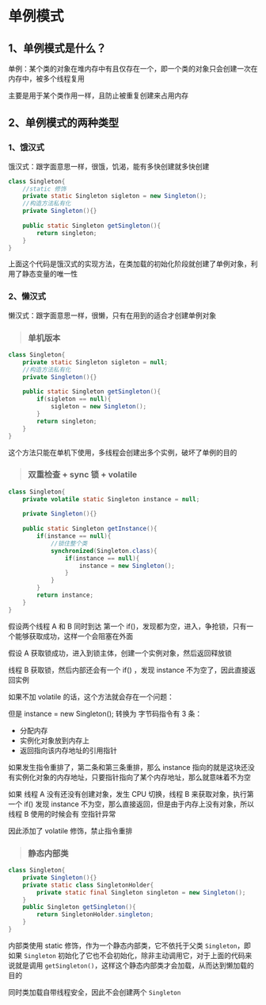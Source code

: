 # 单例模式

## 1、单例模式是什么？

单例：某个类的对象在堆内存中有且仅存在一个，即一个类的对象只会创建一次在内存中，被多个线程复用

主要是用于某个类作用一样，且防止被重复创建来占用内存



## 2、单例模式的两种类型

### 1、饿汉式

饿汉式：跟字面意思一样，很饿，饥渴，能有多快创建就多快创建



```java
class Singleton{
    //static 修饰
    private static Singleton sigleton = new Singleton();
    //构造方法私有化
    private Singleton(){}
    
    public static Singleton getSingleton(){
        return singleton;
    }
}
```

上面这个代码是饿汉式的实现方法，在类加载的初始化阶段就创建了单例对象，利用了静态变量的唯一性





### 2、懒汉式



懒汉式：跟字面意思一样，很懒，只有在用到的适合才创建单例对象



> ### 单机版本

```java
class Singleton{
    private static Singleton sigleton = null;
    //构造方法私有化
    private Singleton(){}
    
    public static Singleton getSingleton(){
        if(sigleton == null){
            sigleton = new Singleton();
        }
        return singleton;
    }
}
```

这个方法只能在单机下使用，多线程会创建出多个实例，破坏了单例的目的





> ### 双重检查 + sync 锁 + volatile

```java
class Singleton{
    private volatile static Singleton instance = null;
    
    private Singleton(){}
    
    public static Singleton getInstance(){
        if(instance == null){
        	//锁住整个类
            synchronized(Singleton.class){
                if(instance == null){
                    instance = new Singleton();
                }
            }
        }
        return instance;
    }
}
```

假设两个线程 A 和 B 同时到达 第一个 if()，发现都为空，进入，争抢锁，只有一个能够获取成功，这样一个会阻塞在外面

假设 A 获取锁成功，进入到锁主体，创建一个实例对象，然后返回释放锁

线程 B 获取锁，然后内部还会有一个 if() ，发现 instance 不为空了，因此直接返回实例



如果不加 volatile 的话，这个方法就会存在一个问题：

但是 instance = new Singleton(); 转换为 字节码指令有 3 条：

- 分配内存
- 实例化对象放到内存上
- 返回指向该内存地址的引用指针

如果发生指令重排了，第二条和第三条重排，那么 instance 指向的就是这块还没有实例化对象的内存地址，只要指针指向了某个内存地址，那么就意味着不为空

如果 线程 A 没有还没有创建对象，发生 CPU 切换，线程 B 来获取对象，执行第一个 if() 发现 instance  不为空，那么直接返回，但是由于内存上没有对象，所以线程 B 使用的时候会有 空指针异常

因此添加了 volatile 修饰，禁止指令重排



> ### 静态内部类

```java
class Singleton{
    private Singleton(){}
    private static class SingletonHolder{
        private static final Singleton singleton = new Singleton();
    }
    public Singleton getSingleton(){
        return SingletonHolder.singleton;
    }
}
```

内部类使用 static 修饰，作为一个静态内部类，它不依托于父类 `Singleton`，即如果 `Singleton` 初始化了它也不会初始化，除非主动调用它，对于上面的代码来说就是调用 `getSingleton()`，这样这个静态内部类才会加载，从而达到懒加载的目的

同时类加载自带线程安全，因此不会创建两个 `Singleton`

